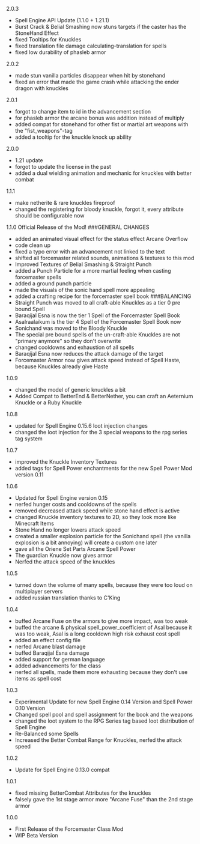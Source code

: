 2.0.3
- Spell Engine API Update (1.1.0 + 1.21.1)
- Burst Crack & Belial Smashing now stuns targets if the caster has the StoneHand Effect
- fixed Tooltips for Knuckles
- fixed translation file damage calculating-translation for spells
- fixed low durability of phasleb armor

2.0.2
- made stun vanilla particles disappear when hit by stonehand
- fixed an error that made the game crash while attacking the ender dragon with knuckles

2.0.1
- forgot to change item to id in the advancement section
- for phasleb armor the arcane bonus was addition instead of multiply
- added compat for stonehand for other fist or martial art weapons with the "fist_weapons"-tag
- added a tooltip for the knuckle knock up ability

2.0.0
- 1.21 update
- forgot to update the license in the past
- added a dual wielding animation and mechanic for knuckles with better combat

1.1.1
- make netherite & rare knuckles fireproof
- changed the registering for bloody knuckle, forgot it, every attribute should be configurable now

1.1.0
Official Release of the Mod!
###GENERAL CHANGES
- added an animated visual effect for the status effect Arcane Overflow
- code clean up
- fixed a typo error with an advancement not linked to the text
- shifted all forcemaster related sounds, animations & textures to this mod
- Improved Textures of Belial Smashing & Straight Punch
- added a Punch Particle for a more martial feeling when casting forcemaster spells
- added a ground punch particle
- made the visuals of the sonic hand spell more appealing
- added a crafting recipe for the forcemaster spell book
###BALANCING
- Straight Punch was moved to all craft-able Knuckles as a tier 0 pre bound Spell
- Baraqijal Esna is now the tier 1 Spell of the Forcemaster Spell Book
- Asalraalaikum is the tier 4 Spell of the Forcemaster Spell Book now
- Sonichand was moved to the Bloody Knuckle
- The special pre bound spells of the un-craft-able Knuckles are not "primary anymore" so they don't overwrite
- changed cooldowns and exhaustion of all spells
- Baraqijal Esna now reduces the attack damage of the target
- Forcemaster Armor now gives attack speed instead of Spell Haste, because Knuckles already give Haste

1.0.9
- changed the model of generic knuckles a bit
- Added Compat to BetterEnd & BetterNether, you can craft an Aeternium Knuckle or a Ruby Knuckle

1.0.8
- updated for Spell Engine 0.15.6 loot injection changes
- changed the loot injection for the 3 special weapons to the rpg series tag system

1.0.7
- improved the Knuckle Inventory Textures
- added tags for Spell Power enchantments for the new Spell Power Mod version 0.11

1.0.6
- Updated for Spell Engine version 0.15
- nerfed hunger costs and cooldowns of the spells
- removed decreased attack speed while stone hand effect is active
- changed Knuckle inventory textures to 2D, so they look more like Minecraft Items
- Stone Hand no longer lowers attack speed
- created a smaller explosion particle for the Sonichand spell (the vanilla explosion is a bit annoying) will create a custom one later
- gave all the Oriene Set Parts Arcane Spell Power
- The guardian Knuckle now gives armor
- Nerfed the attack speed of the knuckles

1.0.5
- turned down the volume of many spells, because they were too loud on multiplayer servers
- added russian translation thanks to C'King

1.0.4
- buffed Arcane Fuse on the armors to give more impact, was too weak
- buffed the arcane & physical spell_power_coefficient of Asal because it was too weak, Asal is a long cooldown high risk exhaust cost spell
- added an effect config file
- nerfed Arcane blast damage
- buffed Baraqijal Esna damage
- added support for german language
- added advancements for the class
- nerfed all spells, made them more exhausting because they don't use items as spell cost

1.0.3
- Experimental Update for new Spell Engine 0.14 Version and Spell Power 0.10 Version
- Changed spell pool and spell assignment for the book and the weapons
- changed the loot system to the RPG Series tag based loot distribution of Spell Engine
- Re-Balanced some Spells
- Increased the Better Combat Range for Knuckles, nerfed the attack speed

1.0.2
- Update for Spell Engine 0.13.0 compat

1.0.1
- fixed missing BetterCombat Attributes for the knuckles
- falsely gave the 1st stage armor more "Arcane Fuse" than the 2nd stage armor

1.0.0
- First Release of the Forcemaster Class Mod
- WIP Beta Version
